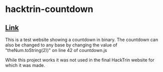 # hacktrin-countdown

## [Link](https://elihschiff.github.io/hacktrin-countdown/)


This is a test website showing a countdown in binary. The countdown can also be changed to any base by changing the value of "theNum.toString(2))" on line 42 of countdown.js

While this project works it was not used in the final HackTrin website for which it was made.
